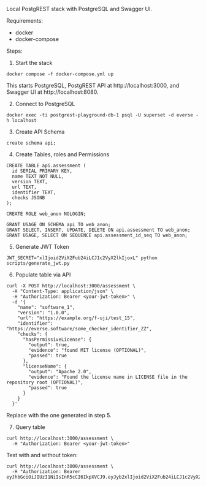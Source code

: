 Local PostgREST stack with PostgreSQL and Swagger UI.

Requirements:
- docker
- docker-compose
  
Steps:

1. Start the stack

```
docker compose -f docker-compose.yml up 
```
This starts PostgreSQL, PostgREST API at http://localhost:3000, and Swagger UI at http://localhost:8080.

2. Connect to PostgreSQL

```
docker exec -ti postgrest-playground-db-1 psql -U superset -d everse -h localhost
```
3. Create API Schema
```
create schema api;
```
4. Create Tables, roles and Permissions
```
CREATE TABLE api.assessment (
  id SERIAL PRIMARY KEY,
  name TEXT NOT NULL,
  version TEXT,
  url TEXT,
  identifier TEXT,
  checks JSONB
);

CREATE ROLE web_anon NOLOGIN;

GRANT USAGE ON SCHEMA api TO web_anon;
GRANT SELECT, INSERT, UPDATE, DELETE ON api.assessment TO web_anon;
GRANT USAGE, SELECT ON SEQUENCE api.assessment_id_seq TO web_anon;
```

5. Generate JWT Token

```
JWT_SECRET="xlIjoid2ViX2Fub24iLCJ1c2VyX2lkIjoxL" python scripts/generate_jwt.py
```

6. Populate table via API
    

```
curl -X POST http://localhost:3000/assessment \
  -H "Content-Type: application/json" \
  -H "Authorization: Bearer <your-jwt-token>" \
  -d '{
    "name": "software_1",
    "version": "1.0.0",
    "url": "https://example.org/f-uji/test_15",
    "identifier": "https://everse.software/some_checker_identifier_ZZ",
    "checks": {
      "hasPermissiveLicense": {
        "output": true,
        "evidence": "found MIT license (OPTIONAL)",
        "passed": true
      },
      "licenseName": {
        "output": "Apache 2.0",
        "evidence": "Found the license name in LICENSE file in the repository root (OPTIONAL)",
        "passed": true
      }
    }
  }'

```
Replace <your-jwt-token> with the one generated in step 5.

7. Query table
```
curl http://localhost:3000/assessment \
  -H "Authorization: Bearer <your-jwt-token>"

```

Test with and without token:


```
curl http://localhost:3000/assessment \
  -H "Authorization: Bearer eyJhbGciOiJIUzI1NiIsInR5cCI6IkpXVCJ9.eyJyb2xlIjoid2ViX2Fub24iLCJ1c2VyX2lkIjoxLCJpYXQiOjE3NDk1NjAyODAsImV4cCI6MTc0OTU2Mzg4MH0.tqCEKvwoQ_XRAVs5VkAen6des__FH58m0s3DZQqhImc"
```
